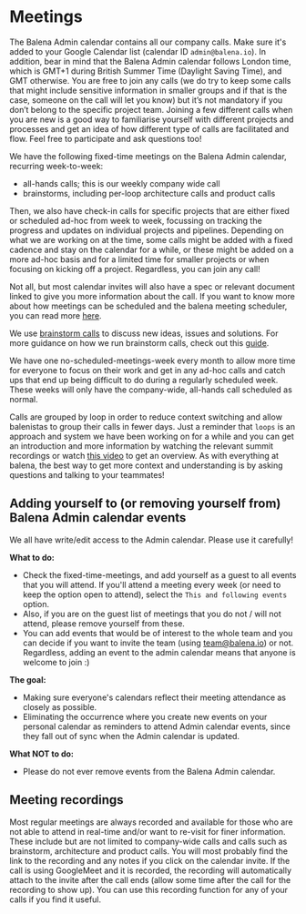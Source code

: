 # Meetings

The Balena Admin calendar contains all our company calls. Make sure it's added to your Google Calendar list (calendar ID `admin@balena.io`). In addition, bear in mind that the Balena Admin calendar follows London time, which is GMT+1 during British Summer Time (Daylight Saving Time), and GMT otherwise. You are free to join any calls (we do try to keep some calls that might include sensitive information in smaller groups and if that is the case, someone on the call will let you know) but it’s not mandatory if you don’t belong to the specific project team. Joining a few different calls when you are new is a good way to familiarise yourself with different projects and processes and get an idea of how different type of calls are facilitated and flow. Feel free to participate and ask questions too! 

We have the following fixed-time meetings on the Balena Admin calendar, recurring week-to-week:
- all-hands calls; this is our weekly company wide call
- brainstorms, including per-loop architecture calls and product calls

Then, we also have check-in calls for specific projects that are either fixed or scheduled ad-hoc from week to week, focussing on tracking the progress and updates on individual projects and pipelines. Depending on what we are working on at the time, some calls might be added with a fixed cadence and stay on the calendar for a while, or these might be added on a more ad-hoc basis and for a limited time for smaller projects or when focusing on kicking off a project. Regardless, you can join any call! 

Not all, but most calendar invites will also have a spec or relevant document linked to give you more information about the call. If you want to know more about how meetings can be scheduled and the balena meeting scheduler, you can read more [here](https://github.com/balena-io/meeting-scheduler).

We use [brainstorm calls](./how-we-work/brainstorm-calls.md) to discuss new ideas, issues and solutions. For more guidance on how we run brainstorm calls, check out this [guide](https://docs.google.com/document/d/1mHb-D2vJxufa8OZPU55V5WBIXuQ44MNL4fcXw52lEe8/edit#). 

We have one no-scheduled-meetings-week every month to allow more time for everyone to focus on their work and get in any ad-hoc calls and catch ups that end up being difficult to do during a regularly scheduled week. These weeks will only have the company-wide, all-hands call scheduled as normal. 

Calls are grouped by loop in order to reduce context switching and allow balenistas to group their calls in fewer days. Just a reminder that `loops` is an approach and system we have been working on for a while and you can get an introduction and more information by watching the relevant summit recordings or watch [this video](https://drive.google.com/file/d/1xHaZredpmAN5Ewb8lro6LovkVLVjIDJE/view) to get an overview. As with everything at balena, the best way to get more context and understanding is by asking questions and talking to your teammates! 

## Adding yourself to (or removing yourself from) Balena Admin calendar events

We all have write/edit access to the Admin calendar. Please use it carefully! 

**What to do:**
* Check the fixed-time-meetings, and add yourself as a guest to all events that you will attend. If you'll attend a meeting every week (or need to keep the option open to attend), select the `This and following events` option.
* Also, if you are on the guest list of meetings that you do not / will not attend, please remove yourself from these.
* You can add events that would be of interest to the whole team and you can decide if you want to invite the team (using team@balena.io) or not. Regardless, adding an event to the admin calendar means that anyone is welcome to join :) 

**The goal:**
* Making sure everyone's calendars reflect their meeting attendance as closely as possible.
* Eliminating the occurrence where you create new events on your personal calendar as reminders to attend Admin calendar events, since they fall out of sync when the Admin calendar is updated.

**What NOT to do:**
* Please do not ever remove events from the Balena Admin calendar.

## Meeting recordings
Most regular meetings are always recorded and available for those who are not able to attend in real-time and/or want to re-visit for finer information. These include but are not limited to company-wide calls and calls such as brainstorm, architecture and product calls. You will most probably find the link to the recording and any notes if you click on the calendar invite. If the call is using GoogleMeet and it is recorded, the recording will automatically attach to the invite after the call ends (allow some time after the call for the recording to show up). You can use this recording function for any of your calls if you find it useful. 
